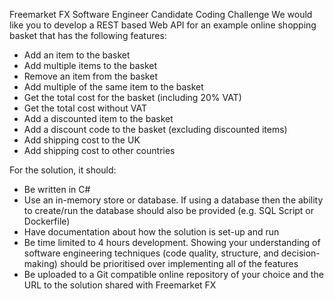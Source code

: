 Freemarket FX Software Engineer Candidate Coding Challenge
We would like you to develop a REST based Web API for an example online shopping basket that has the following features:
- Add an item to the basket
- Add multiple items to the basket
- Remove an item from the basket
- Add multiple of the same item to the basket
- Get the total cost for the basket (including 20% VAT)
- Get the total cost without VAT
- Add a discounted item to the basket
- Add a discount code to the basket (excluding discounted items)
- Add shipping cost to the UK
- Add shipping cost to other countries

For the solution, it should: 
- Be written in C#
- Use an in-memory store or database. If using a database then the ability to create/run the database should also be provided (e.g. SQL Script or Dockerfile)
- Have documentation about how the solution is set-up and run
- Be time limited to 4 hours development. Showing your understanding of software engineering techniques (code quality, structure, and decision-making) should be prioritised over implementing all of the features
- Be uploaded to a Git compatible online repository of your choice and the URL to the solution shared with Freemarket FX